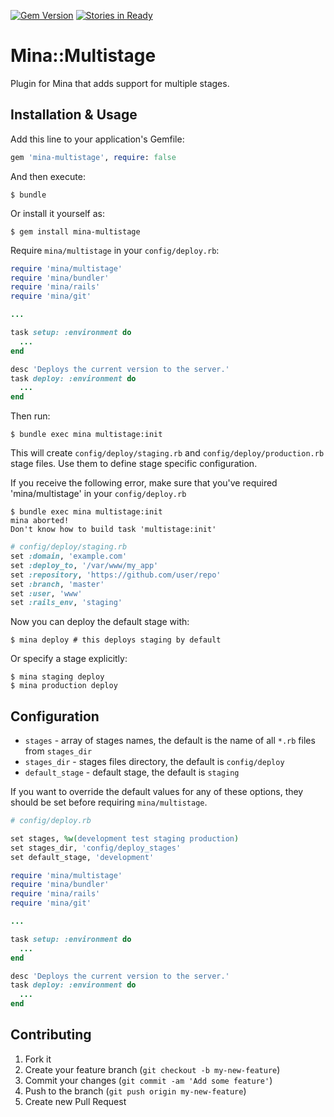 [![Gem Version](https://badge.fury.io/rb/mina-multistage.png)](http://badge.fury.io/rb/mina-multistage) [![Stories in Ready](https://badge.waffle.io/Endoze/mina-multistage.png?label=ready)](https://waffle.io/Endoze/mina-multistage)  


# Mina::Multistage

Plugin for Mina that adds support for multiple stages.


## Installation & Usage

Add this line to your application's Gemfile:

```rb
gem 'mina-multistage', require: false
```

And then execute:

```shell
$ bundle
```

Or install it yourself as:

```shell
$ gem install mina-multistage
```

Require `mina/multistage` in your `config/deploy.rb`:

```rb
require 'mina/multistage'
require 'mina/bundler'
require 'mina/rails'
require 'mina/git'

...

task setup: :environment do
  ...
end

desc 'Deploys the current version to the server.'
task deploy: :environment do
  ...
end
```

Then run:

```shell
$ bundle exec mina multistage:init
```

This will create `config/deploy/staging.rb` and `config/deploy/production.rb` stage files.
Use them to define stage specific configuration.

If you receive the following error, make sure that you've required 'mina/multistage' in
your `config/deploy.rb`

```shell
$ bundle exec mina multistage:init
mina aborted!
Don't know how to build task 'multistage:init'
```

```rb
# config/deploy/staging.rb
set :domain, 'example.com'
set :deploy_to, '/var/www/my_app'
set :repository, 'https://github.com/user/repo'
set :branch, 'master'
set :user, 'www'
set :rails_env, 'staging'
```

Now you can deploy the default stage with:

```shell
$ mina deploy # this deploys staging by default
```

Or specify a stage explicitly:

```shell
$ mina staging deploy
$ mina production deploy
```


## Configuration

* `stages` - array of stages names, the default is the name of all `*.rb` files from `stages_dir`
* `stages_dir` - stages files directory, the default is `config/deploy`
* `default_stage` - default stage, the default is `staging`

If you want to override the default values for any of these options, they should be set before requiring `mina/multistage`.

```rb
# config/deploy.rb

set stages, %w(development test staging production)
set stages_dir, 'config/deploy_stages'
set default_stage, 'development'

require 'mina/multistage'
require 'mina/bundler'
require 'mina/rails'
require 'mina/git'

...

task setup: :environment do
  ...
end

desc 'Deploys the current version to the server.'
task deploy: :environment do
  ...
end
```


## Contributing

1. Fork it
2. Create your feature branch (`git checkout -b my-new-feature`)
3. Commit your changes (`git commit -am 'Add some feature'`)
4. Push to the branch (`git push origin my-new-feature`)
5. Create new Pull Request

